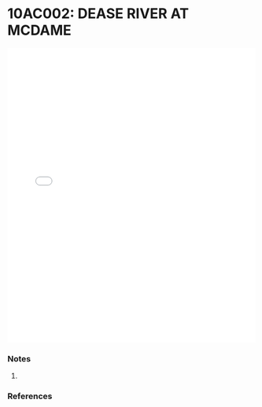 # 10AC002: DEASE RIVER AT MCDAME

<iframe src="/distribution_estimation/_static/stations/10AC002_fdc.html" width="100%" height="600" frameborder="0"></iframe>

### Notes
1. 

### References

